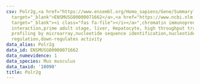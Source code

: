 ```yaml
---
csv: Polr2g,<a href="https://www.ensembl.org/Homo_sapiens/Gene/Summary?db=core;g=ENSMUSG00000071662"
  target="_blank">ENSMUSG00000071662</a>,<a href="https://www.ncbi.nlm.nih.gov/pubmed/23834426"
  target="_blank"><i class="fas fa-file"></i></a>",chromatin immunoprecipitation assay,direct
  interaction,prime adult stage, liver, Hepatocyte, high throughput transcription
  profiling by microarray,nucleotide sequence identification,nucleotide sequence identification,transcriptional
  regulation,down-regulates activity
data_alias: Polr2g
data_id: ENSMUSG00000071662
data_numevidence: 1
data_species: Mus musculus
data_taxid: '10090'
title: Polr2g
---
```


